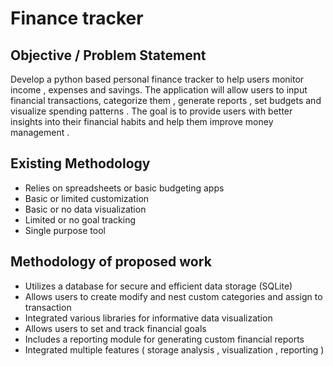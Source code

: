 # Finance tracker 
## Objective / Problem Statement
Develop a python based personal finance tracker to help users monitor income , expenses and savings. 
The application will allow users to input financial transactions, categorize them , generate reports , set budgets and visualize spending patterns . 
The goal is to provide users with better insights into their financial habits and help them improve money management .

## Existing Methodology 
- Relies on spreadsheets or basic budgeting apps
- Basic or limited customization
- Basic or no data visualization
- Limited or no goal tracking
- Single purpose tool
  
## Methodology of proposed work
- Utilizes a database for secure and efficient data storage (SQLite)
- Allows users to create modify and nest custom categories and assign to transaction
- Integrated various libraries for informative data visualization
- Allows users to set and track financial goals
- Includes a reporting module for generating custom financial reports
- Integrated multiple features ( storage analysis , visualization , reporting )

